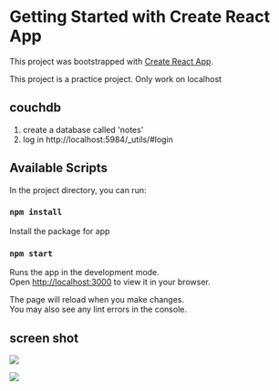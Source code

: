 # Getting Started with Create React App

This project was bootstrapped with [Create React App](https://github.com/facebook/create-react-app).

This project is a practice project. Only work on localhost

## couchdb

1. create a database called 'notes'
2. log in http://localhost:5984/_utils/#login


## Available Scripts

In the project directory, you can run:

### `npm install` 
Install the package for app

### `npm start`

Runs the app in the development mode.\
Open [http://localhost:3000](http://localhost:3000) to view it in your browser.

The page will reload when you make changes.\
You may also see any lint errors in the console.

## screen shot
![](https://hackmd.io/_uploads/HkpWFJSt9.png)

![](https://hackmd.io/_uploads/rkivYkBt9.png)
